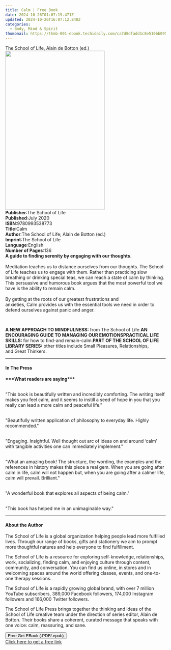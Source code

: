 ```yaml
---
title: Calm | Free Book
date: 2024-10-26T01:07:19.471Z
updated: 2024-10-26T16:07:12.840Z
categories:
  - Body, Mind & Spirit
thumbnail: https://thmb-001-ebook.techidaily.com/ca7d8dfadd1c8e510bb095a36be59f39ef68400ae64c050255deaac0d8c8de9b.jpg
---
```

<main id="book-container">
  <div class="flex flex-col">
    <div class="book-brief flex-1 py-6 px-4 sm:p-6 md:py-10 md:px-8">
      <!-- brief-->
      <div class="book-brief-main">
        The School of Life, Alain de Botton (ed.)
      </div>
    </div>
    <div
      class="book-meta-info flex-1 grid gap-4 col-start-1 col-end-3 row-start-1 sm:mb-6 sm:grid-cols-4 lg:gap-6 lg:col-start-2 lg:row-end-6 lg:row-span-6 lg:mb-0"
    >
      <div
        class="book-meta-info-left place-content-center mt-4 p-4 text-sm leading-6 col-start-2 col-span-2 dark:text-slate-400"
      >
        <img
          class="w-full h-500 object-cover rounded-lg sm:h-255 sm:col-span-2 lg:col-span-full"
          src="https://img-001-ebook.techidaily.com/44df29ea56acfe3797d0f14e7224bf3160cb10dca6a9b8452a0abefd6e87ce50.jpg"
          alt=""
          width="312"
          height="500"
        />
      </div>
      <div
        class="book-meta-info-right mt-2 col-start-1 row-start-2 col-span-3 self-center"
      >
        <!-- meta data  -->
        <div class="flex flex-col px-4 md:px-8">
          <div class="flex-1">
            <strong>Publisher</strong>:<span class="px-2"
              >The School of Life</span
            >
          </div>
          <div class="flex-1">
            <strong>Published</strong>:<span class="px-2">July 2020</span>
          </div>
          <div class="flex-1">
            <strong>ISBN</strong>:<span class="px-2">9780993538773</span>
          </div>
          <div class="flex-1">
            <strong>Title</strong>:<span class="px-2">Calm</span>
          </div>
          <div class="flex-1">
            <strong>Author</strong>:<span class="px-2"
              >The School of Life; Alain de Botton (ed.)</span
            >
          </div>
          <div class="flex-1">
            <strong>Imprint</strong>:<span class="px-2"
              >The School of Life</span
            >
          </div>
          <div class="flex-1">
            <strong>Language</strong>:<span class="px-2">English</span>
          </div>
          <div class="flex-1">
            <strong>Number of Pages</strong>:<span class="px-2">136</span>
          </div>
        </div>
      </div>
    </div>
    <div class="book-description flex-1 py-6 px-4 sm:p-6 md:py-10 md:px-8">
      <div class="book-description-main">
        <div accordion-content="" id="description">
          <span
            ><b
              >A guide to finding serenity by engaging with our thoughts.</b
            ></span
          ><br /><br />Meditation teaches us to distance ourselves from our
          thoughts. The School of Life teaches us to engage with them. Rather
          than practicing slow breathing or drinking special teas, we can reach
          a state of calm by thinking. This persuasive and humorous book argues
          that the most powerful tool we have is the ability to remain calm.<br /><br />By
          getting at the roots of our greatest frustrations and
          anxieties,&nbsp;Calm&nbsp;provides us with the essential tools we need
          in order to defend ourselves against panic and anger.
          <p><br /></p>
          <b>A NEW APPROACH TO MINDFULNESS:</b>&nbsp;from The School of Life.<b
            >AN ENCOURAGING GUIDE TO MANAGING OUR EMOTIONS</b
          ><b>PRACTICAL LIFE SKILLS:&nbsp;</b>for how to find-and remain-calm.<b
            >PART OF THE SCHOOL OF LIFE LIBRARY SERIES:</b
          >&nbsp;other titles include&nbsp;Small Pleasures,&nbsp;Relationships,
          and&nbsp;Great Thinkers.
          <p></p>
        </div>
        <div class="accordion-fader"></div>
      </div>
    </div>
    <div class="book-excerpts flex-1 py-6 px-4 sm:p-6 md:py-10 md:px-8">
      <!-- excerpts-->
      <div class="book-excerpts-main">
        <hr />
        <h4 class="placeholder placeholder-heading">
          <span>In The Press</span>
        </h4>
        <p><b>***What readers are saying***</b></p>
        <p>
          &nbsp;<br />"This book is beautifully written and incredibly
          comforting. The writing itself makes you feel calm, and it seems to
          instill a seed of hope in you that you really can lead a more calm and
          peaceful life."
        </p>
        <p>
          &nbsp;<br />"Beautifully written application of philosophy to everyday
          life. Highly recommended."
        </p>
        <p>
          &nbsp;<br />"Engaging. Insightful. Well thought out arc of ideas on
          and around ‘calm’ with tangible activities one can immediately
          implement."
        </p>
        <p>
          &nbsp;<br />"What an amazing book! The structure, the wording, the
          examples and the references in history makes this piece a real gem.
          When you are going after calm in life, calm will not happen but, when
          you are going after a calmer life, calm will prevail. Brilliant."
        </p>
        <p>
          &nbsp;<br />"A wonderful book that explores all aspects of being
          calm."
        </p>
        <p>&nbsp;<br />"This book has helped me in an unimaginable way."</p>
        <p></p>
      </div>
    </div>
    <div class="book-about-author flex-1 py-6 px-4 sm:p-6 md:py-10 md:px-8">
      <!-- about author-->
      <div class="book-main-author-main">
        <hr />
        <h4 class="placeholder placeholder-heading">
          <span>About the Author</span>
        </h4>
        <p></p>
        <p>
          The School of Life is a global organization helping people lead more
          fulfilled lives. Through our range of books, gifts and stationery we
          aim to prompt more thoughtful natures and help everyone to find
          fulfillment.
        </p>
        <p>
          The School of Life is a resource for exploring self-knowledge,
          relationships, work, socializing, finding calm, and enjoying culture
          through content, community, and conversation. You can find us online,
          in stores and in welcoming spaces around the world offering classes,
          events, and one-to-one therapy sessions.
        </p>
        <p>
          The School of Life is a rapidly growing global brand, with over 7
          million YouTube subscribers, 389,000 Facebook followers, 174,000
          Instagram followers and 166,000 Twitter followers.
        </p>
        <p>
          The School of Life Press brings together the thinking and ideas of the
          School of Life creative team under the direction of series editor,
          Alain de Botton. Their books share a coherent, curated message that
          speaks with one voice: calm, reassuring, and sane.
        </p>
        <p></p>
      </div>
    </div>
    <div class="book-free-get flex-1 py-6 px-4 sm:p-6 md:py-10 md:px-8">
      <button
        id="btn-free-get"
        class="bg-blue-500 hover:bg-blue-700 text-white font-bold py-2 px-4 rounded"
      >
        Free Get EBook (.PDF/.epub)
      </button>
      <div id="countdown-display" class="px-2 text-lg mt-2"></div>
      <a
        id="free-link"
        class="hidden bg-blue-500 hover:bg-blue-700 text-white font-bold py-2 px-4 rounded"
        href="https://www.ebooks.com/en-us/book/210087020/calm/the-school-of-life/"
        target="_blank"
        >Click here to get a free link</a
      >
    </div>
    <script>
      let countdownTime = 0;
      let countdownInterval = null;
      document
        .getElementById('btn-free-get')
        .addEventListener('click', startCountdown);
      function startCountdown() {
        countdownTime = new Date().getTime() + 60000 * 3;
        countdownInterval = setInterval(updateCountdown, 1000);
        document.getElementById('btn-free-get').disabled = true;
        document
          .getElementById('btn-free-get')
          .classList.add('bg-gray-500', 'cursor-not-allowed');
      }
      function updateCountdown() {
        let currentTime = new Date().getTime();
        let timeLeft = countdownTime - currentTime;
        let secondsLeft = Math.floor(timeLeft / 1000);
        document.getElementById('countdown-display').innerHTML =
          `Remaining time: ${secondsLeft} seconds.`;
        if (secondsLeft <= 0) {
          clearInterval(countdownInterval);
          document.getElementById('btn-free-get').classList.add('hidden');
          document.getElementById('free-link').classList.remove('hidden');
          document.getElementById('countdown-display').innerHTML = '';
        }
      }
    </script>
  </div>
</main>

<ins class="adsbygoogle"
      style="display:block"
      data-ad-client="ca-pub-7571918770474297"
      data-ad-slot="8358498916"
      data-ad-format="auto"
      data-full-width-responsive="true"></ins>
    